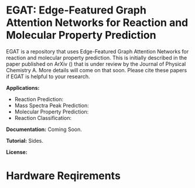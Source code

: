 # EGAT: Edge-Featured Graph Attention Networks for Reaction and Molecular Property Prediction

EGAT is a repository that uses Edge-Featured Graph Attention Networks for reaction and molecular property prediction. This is initially described in the paper published on ArXiv () that is under review by the Journal of Physical Chemistry A. More details will come on that soon. Please cite these papers if EGAT is helpful to your research.

**Applications:**
 - Reaction Prediction:
 - Mass Spectra Peak Prediction:
 - Molecular Property Prediction:
 - Reaction Classification:

**Documentation:** Coming Soon. 

**Tutorial:** Sides. 

**License:** 

# Hardware Reqirements 













